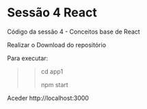 # Sessão 4 React

Código da sessão 4 - Conceitos base de React

Realizar o Download do repositório

Para executar:

>> cd app1
>>
>> 
>> npm start

Aceder  http://localhost:3000
